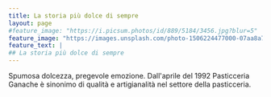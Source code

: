 ```yaml
---
title: La storia più dolce di sempre
layout: page
#feature_image: "https://i.picsum.photos/id/889/5184/3456.jpg?blur=5"
feature_image: "https://images.unsplash.com/photo-1506224477000-07aa8a76be20?ixlib=rb-1.2.1&auto=format&fit=crop&w=1500&q=80"
feature_text: |  
## La storia più dolce di sempre
---
```


Spumosa dolcezza, pregevole emozione. Dall'aprile del 1992 Pasticceria Ganache è sinonimo di qualità e artigianalità nel settore della pasticceria.
